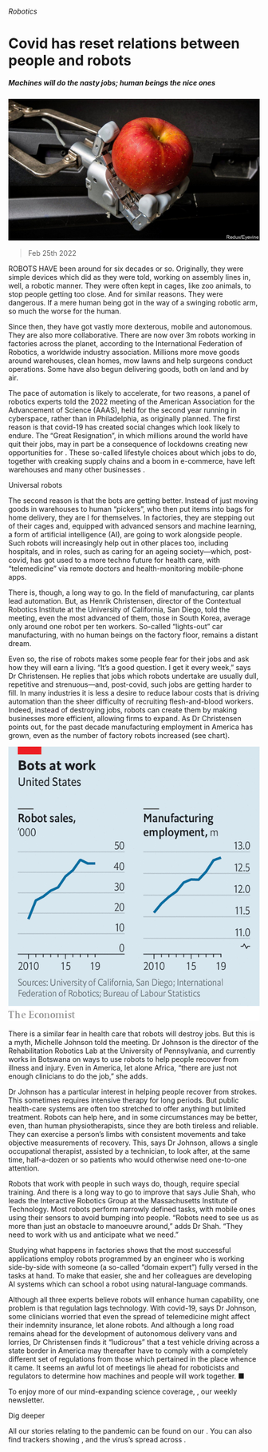 ###### Robotics

# Covid has reset relations between people and robots 

##### Machines will do the nasty jobs; human beings the nice ones 

![image](images/20220226_stp502.jpg) 

> Feb 25th 2022 

ROBOTS HAVE been around for six decades or so. Originally, they were simple devices which did as they were told, working on assembly lines in, well, a robotic manner. They were often kept in cages, like zoo animals, to stop people getting too close. And for similar reasons. They were dangerous. If a mere human being got in the way of a swinging robotic arm, so much the worse for the human.

Since then, they have got vastly more dexterous, mobile and autonomous. They are also more collaborative. There are now over 3m robots working in factories across the planet, according to the International Federation of Robotics, a worldwide industry association. Millions more move goods around warehouses, clean homes, mow lawns and help surgeons conduct operations. Some have also begun delivering goods, both on land and by air.


The pace of automation is likely to accelerate, for two reasons, a panel of robotics experts told the 2022 meeting of the American Association for the Advancement of Science (AAAS), held for the second year running in cyberspace, rather than in Philadelphia, as originally planned. The first reason is that covid-19 has created social changes which look likely to endure. The “Great Resignation”, in which millions around the world have quit their jobs, may in part be a consequence of lockdowns creating new opportunities for . These so-called lifestyle choices about which jobs to do, together with creaking supply chains and a boom in e-commerce, have left warehouses and many other businesses .

Universal robots

The second reason is that the bots are getting better. Instead of just moving goods in warehouses to human “pickers”, who then put items into bags for home delivery, they are l for themselves. In factories, they are stepping out of their cages and, equipped with advanced sensors and machine learning, a form of artificial intelligence (AI), are going to work alongside people. Such robots will increasingly help out in other places too, including hospitals, and in roles, such as caring for an ageing society—which, post-covid, has got used to a more techno future for health care, with “telemedicine” via remote doctors and health-monitoring mobile-phone apps.

There is, though, a long way to go. In the field of manufacturing, car plants lead automation. But, as Henrik Christensen, director of the Contextual Robotics Institute at the University of California, San Diego, told the meeting, even the most advanced of them, those in South Korea, average only around one robot per ten workers. So-called “lights-out” car manufacturing, with no human beings on the factory floor, remains a distant dream.

Even so, the rise of robots makes some people fear for their jobs and ask how they will earn a living. “It’s a good question. I get it every week,” says Dr Christensen. He replies that jobs which robots undertake are usually dull, repetitive and strenuous—and, post-covid, such jobs are getting harder to fill. In many industries it is less a desire to reduce labour costs that is driving automation than the sheer difficulty of recruiting flesh-and-blood workers. Indeed, instead of destroying jobs, robots can create them by making businesses more efficient, allowing firms to expand. As Dr Christensen points out, for the past decade manufacturing employment in America has grown, even as the number of factory robots increased (see chart).

![image](images/20220226_stc351.png) 


There is a similar fear in health care that robots will destroy jobs. But this is a myth, Michelle Johnson told the meeting. Dr Johnson is the director of the Rehabilitation Robotics Lab at the University of Pennsylvania, and currently works in Botswana on ways to use robots to help people recover from illness and injury. Even in America, let alone Africa, “there are just not enough clinicians to do the job,” she adds.

Dr Johnson has a particular interest in helping people recover from strokes. This sometimes requires intensive therapy for long periods. But public health-care systems are often too stretched to offer anything but limited treatment. Robots can help here, and in some circumstances may be better, even, than human physiotherapists, since they are both tireless and reliable. They can exercise a person’s limbs with consistent movements and take objective measurements of recovery. This, says Dr Johnson, allows a single occupational therapist, assisted by a technician, to look after, at the same time, half-a-dozen or so patients who would otherwise need one-to-one attention.

Robots that work with people in such ways do, though, require special training. And there is a long way to go to improve that says Julie Shah, who leads the Interactive Robotics Group at the Massachusetts Institute of Technology. Most robots perform narrowly defined tasks, with mobile ones using their sensors to avoid bumping into people. “Robots need to see us as more than just an obstacle to manoeuvre around,” adds Dr Shah. “They need to work with us and anticipate what we need.”

Studying what happens in factories shows that the most successful applications employ robots programmed by an engineer who is working side-by-side with someone (a so-called “domain expert”) fully versed in the tasks at hand. To make that easier, she and her colleagues are developing AI systems which can school a robot using natural-language commands.

Although all three experts believe robots will enhance human capability, one problem is that regulation lags technology. With covid-19, says Dr Johnson, some clinicians worried that even the spread of telemedicine might affect their indemnity insurance, let alone robots. And although a long road remains ahead for the development of autonomous delivery vans and lorries, Dr Christensen finds it “ludicrous” that a test vehicle driving across a state border in America may thereafter have to comply with a completely different set of regulations from those which pertained in the place whence it came. It seems an awful lot of meetings lie ahead for roboticists and regulators to determine how machines and people will work together. ■

To enjoy more of our mind-expanding science coverage, , our weekly newsletter.

Dig deeper

All our stories relating to the pandemic can be found on our . You can also find trackers showing ,  and the virus’s spread across .

